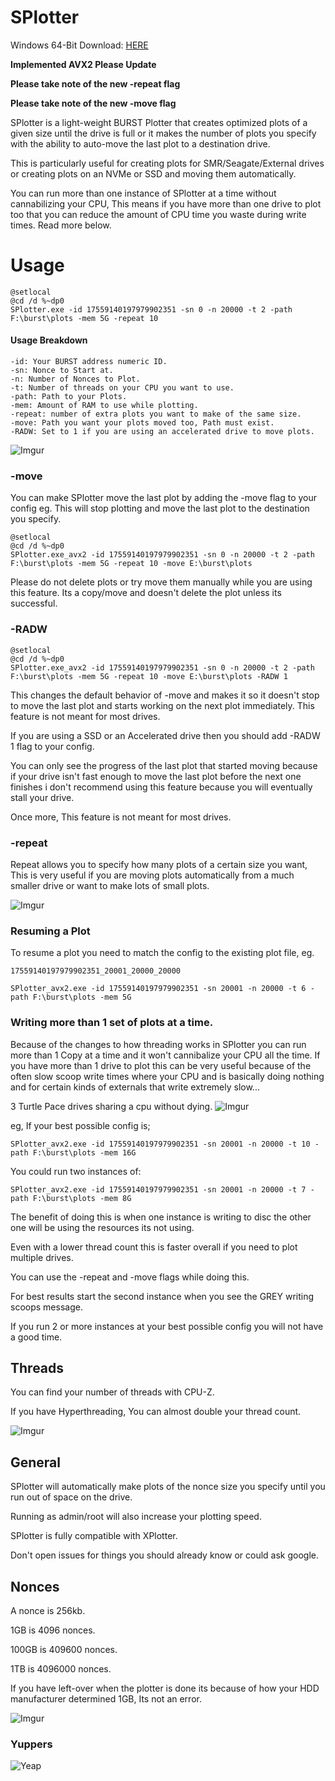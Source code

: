 # SPlotter

Windows 64-Bit Download: [HERE](https://github.com/SamuelNZ/SPlotter/releases/)

**Implemented AVX2 Please Update**

**Please take note of the new -repeat flag**

**Please take note of the new -move flag**


SPlotter is a light-weight BURST Plotter that creates optimized plots of a given size until the drive is full or it makes the number of plots you specify with the ability to auto-move the last plot to a destination drive.

This is particularly useful for creating plots for SMR/Seagate/External drives or creating plots on an NVMe or SSD and moving them automatically.

You can run more than one instance of SPlotter at a time without cannabilizing your CPU, This means if you have more than one drive to plot too that you can reduce the amount of CPU time you waste during write times. Read more below.



# Usage

```
@setlocal
@cd /d %~dp0 
SPlotter.exe -id 17559140197979902351 -sn 0 -n 20000 -t 2 -path F:\burst\plots -mem 5G -repeat 10
```

#### Usage Breakdown

```
-id: Your BURST address numeric ID.
-sn: Nonce to Start at.
-n: Number of Nonces to Plot.
-t: Number of threads on your CPU you want to use.
-path: Path to your Plots.
-mem: Amount of RAM to use while plotting.
-repeat: number of extra plots you want to make of the same size.
-move: Path you want your plots moved too, Path must exist.
-RADW: Set to 1 if you are using an accelerated drive to move plots.
```

![Imgur](http://i.imgur.com/60rUvFi.png)

### -move

You can make SPlotter move the last plot by adding the -move flag to your config eg.
This will stop plotting and move the last plot to the destination you specify.

```
@setlocal
@cd /d %~dp0 
SPlotter.exe_avx2 -id 17559140197979902351 -sn 0 -n 20000 -t 2 -path F:\burst\plots -mem 5G -repeat 10 -move E:\burst\plots
```
Please do not delete plots or try move them manually while you are using this feature. 
Its a copy/move and doesn't delete the plot unless its successful.

### -RADW

```
@setlocal
@cd /d %~dp0 
SPlotter.exe_avx2 -id 17559140197979902351 -sn 0 -n 20000 -t 2 -path F:\burst\plots -mem 5G -repeat 10 -move E:\burst\plots -RADW 1
```

This changes the default behavior of -move and makes it so it doesn't stop to move the last plot and starts working on the next plot immediately. This feature is not meant for most drives.

If you are using a SSD or an Accelerated drive then you should add -RADW 1 flag to your config.

You can only see the progress of the last plot that started moving because if your drive isn't fast enough to move the last plot before the next one finishes i don't recommend using this feature because you will eventually stall your drive.

Once more, This feature is not meant for most drives.

### -repeat

Repeat allows you to specify how many plots of a certain size you want, This is very useful if you are moving plots automatically from a much smaller drive or want to make lots of small plots.

![Imgur](http://i.imgur.com/EsiA1wd.png)


### Resuming a Plot

To resume a plot you need to match the config to the existing plot file, eg.

```
17559140197979902351_20001_20000_20000
```
```
SPlotter_avx2.exe -id 17559140197979902351 -sn 20001 -n 20000 -t 6 -path F:\burst\plots -mem 5G
```


### Writing more than 1 set of plots at a time.

Because of the changes to how threading works in SPlotter you can run more than 1 Copy at a time and it won't cannibalize your CPU all the time. If you have more than 1 drive to plot this can be very useful because of the often slow scoop write times where your CPU and is basically doing nothing and for certain kinds of externals that write extremely slow...

3 Turtle Pace drives sharing a cpu without dying.
![Imgur](http://i.imgur.com/Kzw4Hui.png)

eg, If your best possible config is;
```
SPlotter_avx2.exe -id 17559140197979902351 -sn 20001 -n 20000 -t 10 -path F:\burst\plots -mem 16G
```

You could run two instances of:
```
SPlotter_avx2.exe -id 17559140197979902351 -sn 20001 -n 20000 -t 7 -path F:\burst\plots -mem 8G
```

The benefit of doing this is when one instance is writing to disc the other one will be using the resources its not using.

Even with a lower thread count this is faster overall if you need to plot multiple drives.

You can use the -repeat and -move flags while doing this.

For best results start the second instance when you see the GREY writing scoops message.

If you run 2 or more instances at your best possible config you will not have a good time.

## Threads

You can find your number of threads with CPU-Z.

If you have Hyperthreading, You can almost double your thread count.

![Imgur](http://i.imgur.com/7PWoV97.png)


## General

SPlotter will automatically make plots of the nonce size you specify until you run out of space on the drive.

Running as admin/root will also increase your plotting speed.

SPlotter is fully compatible with XPlotter.

Don't open issues for things you should already know or could ask google.

## Nonces

A nonce is 256kb.

1GB is 4096 nonces.

100GB is 409600 nonces.

1TB is 4096000 nonces.

If you have left-over when the plotter is done its because of how your HDD manufacturer determined 1GB, Its not an error.


![Imgur](http://i.imgur.com/SC3rW92.png)


### Yuppers

![Yeap](http://i.imgur.com/lSSuWR1.png)

